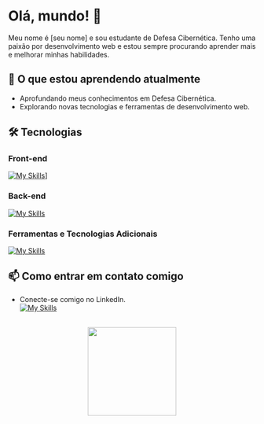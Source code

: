# Olá, mundo! 👋

Meu nome é [seu nome] e sou estudante de Defesa Cibernética. Tenho uma paixão por desenvolvimento web e estou sempre procurando aprender mais e melhorar minhas habilidades.

## 🌱 O que estou aprendendo atualmente

- Aprofundando meus conhecimentos em Defesa Cibernética.
- Explorando novas tecnologias e ferramentas de desenvolvimento web.

## 🛠️ Tecnologias

### Front-end

[![My Skills](https://skillicons.dev/icons?i=html,css,js,vue)](https://skillicons.dev)]

### Back-end

[![My Skills](https://skillicons.dev/icons?i=html,css,js,vue)](https://skillicons.dev)

### Ferramentas e Tecnologias Adicionais

[![My Skills](https://skillicons.dev/icons?i=html,css,js,vue)](https://skillicons.dev)

## 📫 Como entrar em contato comigo

- Conecte-se comigo no LinkedIn.<br>
[![My Skills](https://skillicons.dev/icons?i=html,css,js,vue)](https://skillicons.dev)




<div align="center" style="display: inline_block"><br>
    <img  height="180em" src="https://github-readme-stats.vercel.app/api/top-langs/?username=NaykyrOliveira&layout=compact">
</div>

<div align="center" style="display: inline_block"><br> 
    
</div>
